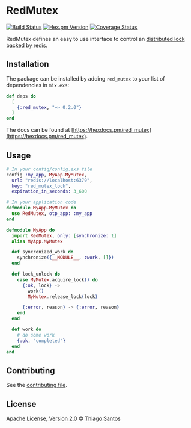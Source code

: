 # RedMutex

[![Build Status](https://travis-ci.com/thiamsantos/red_mutex.svg?token=YJjyZaqiHx6WXGDkrT4y&branch=master)](https://travis-ci.com/thiamsantos/red_mutex)
[![Hex.pm Version](http://img.shields.io/hexpm/v/red_mutex.svg?style=flat)](https://hex.pm/packages/red_mutex)
[![Coverage Status](https://coveralls.io/repos/github/thiamsantos/red_mutex/badge.svg?branch=master)](https://coveralls.io/github/thiamsantos/red_mutex?branch=master)

RedMutex defines an easy to use interface to control an [distributed lock backed by redis](https://redis.io/topics/distlock).

## Installation

The package can be installed
by adding `red_mutex` to your list of dependencies in `mix.exs`:

```elixir
def deps do
  [
    {:red_mutex, "~> 0.2.0"}
  ]
end
```

The docs can be found at [https://hexdocs.pm/red_mutex](https://hexdocs.pm/red_mutex).

## Usage

```elixir
# In your config/config.exs file
config :my_app, MyApp.MyMutex,
  url: "redis://localhost:6379",
  key: "red_mutex_lock",
  expiration_in_seconds: 3_600

# In your application code
defmodule MyApp.MyMutex do
  use RedMutex, otp_app: :my_app
end

defmodule MyApp do
  import RedMutex, only: [synchronize: 1]
  alias MyApp.MyMutex

  def syncronized_work do
    synchronize({__MODULE__, :work, []})
  end

  def lock_unlock do
    case MyMutex.acquire_lock() do
      {:ok, lock} ->
        work()
        MyMutex.release_lock(lock)

      {:error, reason} -> {:error, reason}
    end
  end

  def work do
    # do some work
    {:ok, "completed"}
  end
end
```

## Contributing

See the [contributing file](CONTRIBUTING.md).

## License

[Apache License, Version 2.0](LICENSE) © [Thiago Santos](https://github.com/thiamsantos)
